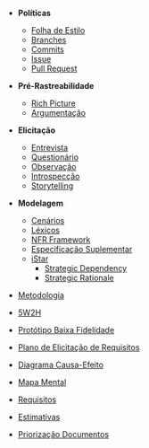 * **Políticas**
  * [Folha de Estilo](Folha-de-Estilo)
  * [Branches](Branches)
  * [Commits](Commits)
  * [Issue](Issues)
  * [Pull Request](Pull-Request)

* **Pré-Rastreabilidade**
  * [Rich Picture](Richpicture)
  * [Argumentação](Argumentacao)

* **Elicitação**
  * [Entrevista]()
  * [Questionário](Questionario)
  * [Observação]()
  * [Introspecção]()
  * [Storytelling](Storytelling)

* **Modelagem**
  * [Cenários](cenarios)
  * [Léxicos](lexicos)
  * [NFR Framework]()
  * [Especificação Suplementar]()
  * [iStar](iStar)
    * [Strategic Dependency](Strategic-Dependency)
    * [Strategic Rationale]()

* [Metodologia](Metodologia)
* [5W2H]()
* [Protótipo Baixa Fidelidade](Prototipo-Baixa-Fidelidade)
* [Plano de Elicitação de Requisitos](Plano-Elicitacao-Requisitos)
* [Diagrama Causa-Efeito]()
* [Mapa Mental]()
* [Requisitos]()
* [Estimativas]()
* [Priorização Documentos](Priorizacao-Documentos)

